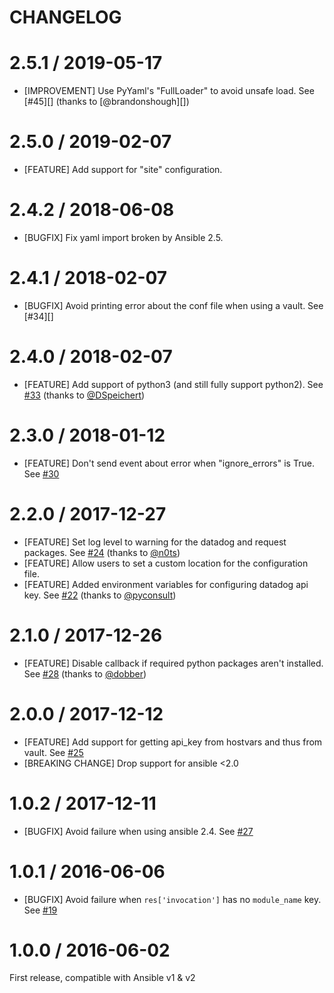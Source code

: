 CHANGELOG
=========

# 2.5.1 / 2019-05-17
* [IMPROVEMENT] Use PyYaml's "FullLoader" to avoid unsafe load. See [#45][] (thanks to [@brandonshough][])

# 2.5.0 / 2019-02-07
* [FEATURE] Add support for "site" configuration.

# 2.4.2 / 2018-06-08
- [BUGFIX] Fix yaml import broken by Ansible 2.5.

# 2.4.1 / 2018-02-07
- [BUGFIX] Avoid printing error about the conf file when using a vault. See [#34][]

# 2.4.0 / 2018-02-07
- [FEATURE] Add support of python3 (and still fully support python2). See [#33][] (thanks to [@DSpeichert][])

# 2.3.0 / 2018-01-12
- [FEATURE] Don't send event about error when "ignore_errors" is True. See [#30][]

# 2.2.0 / 2017-12-27
- [FEATURE] Set log level to warning for the datadog and request packages. See [#24][] (thanks to [@n0ts][])
- [FEATURE] Allow users to set a custom location for the configuration file.
- [FEATURE] Added environment variables for configuring datadog api key. See [#22][] (thanks to [@pyconsult][])

# 2.1.0 / 2017-12-26
- [FEATURE] Disable callback if required python packages aren't installed. See [#28][] (thanks to [@dobber][])

# 2.0.0 / 2017-12-12
- [FEATURE] Add support for getting api_key from hostvars and thus from vault. See [#25][]
- [BREAKING CHANGE] Drop support for ansible <2.0

# 1.0.2 / 2017-12-11
* [BUGFIX] Avoid failure when using ansible 2.4. See [#27][]

# 1.0.1 / 2016-06-06
* [BUGFIX] Avoid failure when `res['invocation']` has no `module_name` key. See [#19][]

# 1.0.0 / 2016-06-02
First release, compatible with Ansible v1 & v2

<!--- The following link definition list is generated by PimpMyChangelog --->
[#19]: https://github.com/DataDog/ansible-datadog-callback/issues/19
[#22]: https://github.com/DataDog/ansible-datadog-callback/issues/22
[#24]: https://github.com/DataDog/ansible-datadog-callback/issues/24
[#25]: https://github.com/DataDog/ansible-datadog-callback/issues/25
[#27]: https://github.com/DataDog/ansible-datadog-callback/issues/27
[#28]: https://github.com/DataDog/ansible-datadog-callback/issues/28
[#30]: https://github.com/DataDog/ansible-datadog-callback/issues/30
[#33]: https://github.com/DataDog/ansible-datadog-callback/issues/33
[@DSpeichert]: https://github.com/DSpeichert
[@dobber]: https://github.com/dobber
[@n0ts]: https://github.com/n0ts
[@pyconsult]: https://github.com/pyconsult

